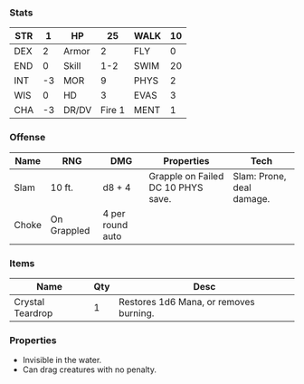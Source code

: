 ### Stats

| STR | 1   | HP    | 25     | WALK | 10  |
| --- | --- | ----- | ------ | ---- | --- |
| DEX | 2   | Armor | 2      | FLY  | 0   |
| END | 0   | Skill | 1-2    | SWIM | 20  |
| INT | -3  | MOR   | 9      | PHYS | 2   |
| WIS | 0   | HD    | 3      | EVAS | 3   |
| CHA | -3  | DR/DV | Fire 1 | MENT | 1   |

### Offense

| Name  | RNG         | DMG              | Properties                         | Tech                      |
| ----- | ----------- | ---------------- | ---------------------------------- | ------------------------- |
| Slam  | 10 ft.      | d8 + 4           | Grapple on Failed DC 10 PHYS save. | Slam: Prone, deal damage. |
| Choke | On Grappled | 4 per round auto |                                    |                           |

### Items

| Name             | Qty | Desc                                   |
| ---------------- | --- | -------------------------------------- |
| Crystal Teardrop | 1   | Restores 1d6 Mana, or removes burning. |

### Properties
- Invisible in the water.
- Can drag creatures with no penalty.